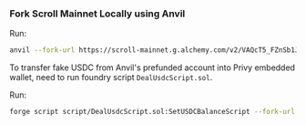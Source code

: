 ###  Fork Scroll Mainnet Locally using Anvil

Run:
```bash
anvil --fork-url https://scroll-mainnet.g.alchemy.com/v2/VAQcT5_FZnSb1JcH7-3TGfRmzVpTW1Yl --chain-id 6666 --host 0.0.0.0
```

To transfer fake USDC from Anvil's prefunded account into Privy embedded wallet, need to run foundry script `DealUsdcScript.sol`.

Run:
```bash
forge script script/DealUsdcScript.sol:SetUSDCBalanceScript --fork-url http://127.0.0.1:8545 --broadcast --private-key 0xac0974bec39a17e36ba4a6b4d238ff944bacb478cbed5efcae784d7bf4f2ff80
```

